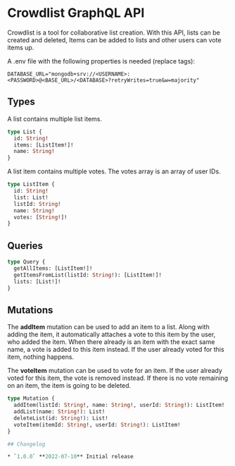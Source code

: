 # Crowdlist GraphQL API

Crowdlist is a tool for collaborative list creation. With this API, lists can be created and deleted, Items can be added to lists and other users can vote items up.

A .env file with the following properties is needed (replace tags):

```env
DATABASE_URL="mongodb+srv://<USERNAME>:<PASSWORD>@<BASE_URL>/<DATABASE>?retryWrites=true&w=majority"
```

## Types

A list contains multiple list items.

```graphql
type List {
  id: String!
  items: [ListItem!]!
  name: String!
}
```

A list item contains multiple votes. The votes array is an array of user IDs.

```graphql
type ListItem {
  id: String!
  list: List!
  listId: String!
  name: String!
  votes: [String!]!
}
```

## Queries

```graphql
type Query {
  getAllItems: [ListItem!]!
  getItemsFromList(listId: String!): [ListItem!]!
  lists: [List!]!
}
```

## Mutations

The **addItem** mutation can be used to add an item to a list. Along with adding the item, it automatically attaches a vote to this item by the user, who added the item. When there already is an item with the exact same name, a vote is added to this item instead. If the user already voted for this item, nothing happens.

The **voteItem** mutation can be used to vote for an item. If the user already voted for this item, the vote is removed instead. If there is no vote remaining on an item, the item is going to be deleted.

```graphql
type Mutation {
  addItem(listId: String!, name: String!, userId: String!): ListItem!
  addList(name: String!): List!
  deleteList(id: String!): List!
  voteItem(itemId: String!, userId: String!): ListItem!
}

## Changelog

* `1.0.0` **2022-07-10** Initial release
